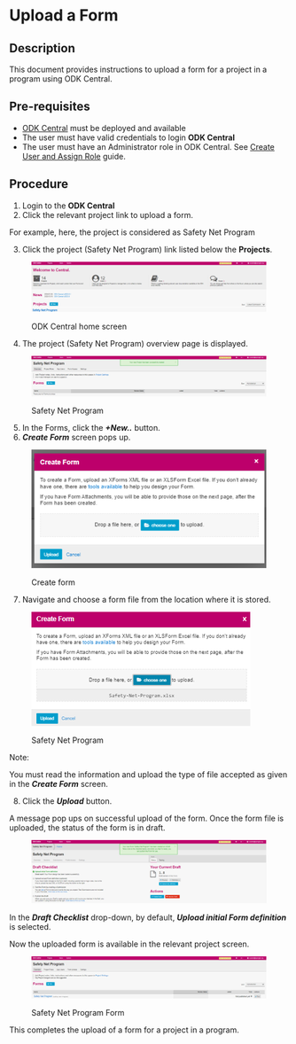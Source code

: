 # Upload a Form

## Description

This document provides instructions to upload a form for a project in a program using ODK Central.

## Pre-requisites

* [ODK Central](https://docs.getodk.org/central-intro/) must be deployed and available
* The user must have valid credentials to login **ODK Central**
* The user must have an Administrator role in ODK Central. See [Create User and Assign Role](../../../pbms/features/administration/role-based-access-control/user-guides/assign-roles-to-users.md) guide.

## Procedure

1. Login to the **ODK Central**
2. Click the relevant project link to upload a form.

For example, here, the project is considered as Safety Net Program

3. Click the project (Safety Net Program) link listed below the **Projects**.

<figure><img src="../../../.gitbook/assets/safety-net-program-under-project.png" alt=""><figcaption><p>ODK Central home screen</p></figcaption></figure>

4. The project (Safety Net Program) overview page is displayed.

<figure><img src="../../../.gitbook/assets/safety-net-program (1).png" alt=""><figcaption><p>Safety Net Program</p></figcaption></figure>

5. In the Forms, click the _**+New..**_ button.
6. _**Create Form**_ screen pops up.

<figure><img src="../../../.gitbook/assets/create-form.png" alt=""><figcaption><p>Create form</p></figcaption></figure>

7. Navigate and choose a form file from the location where it is stored.&#x20;

<figure><img src="../../../.gitbook/assets/upload-form.png" alt=""><figcaption><p>Safety Net Program</p></figcaption></figure>

Note:&#x20;

You must read the information and upload the type of file accepted as given in the _**Create Form**_ screen.

8. Click the _**Upload**_ button.&#x20;

A message pop ups on successful upload of the form. Once the form file is uploaded, the status of the form is in draft.

<figure><img src="../../../.gitbook/assets/safety-net-program-form.png" alt=""><figcaption></figcaption></figure>

In the _**Draft Checklist**_ drop-down, by default, _**Upload initial Form definition**_ is selected.

Now the uploaded form is available in the relevant project screen.

<figure><img src="../../../.gitbook/assets/safety-net-program-form-under-project.png" alt=""><figcaption><p>Safety Net Program Form</p></figcaption></figure>

This completes the upload of a form for a project in a program.
